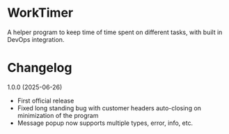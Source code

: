 # WorkTimer
A helper program to keep time of time spent on different tasks, with built in DevOps integration.

# Changelog

1.0.0 (2025-06-26)
- First official release
- Fixed long standing bug with customer headers auto-closing on minimization of the program
- Message popup now supports multiple types, error, info, etc.
